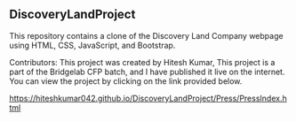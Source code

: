 ## DiscoveryLandProject

This repository contains a clone of the Discovery Land Company webpage using HTML, CSS, JavaScript, and Bootstrap.

Contributors:
This project was created by Hitesh Kumar, This project is a part of the Bridgelab CFP batch, and I have published it live on the internet. You can view the project by clicking on the link provided below.

https://hiteshkumar042.github.io/DiscoveryLandProject/Press/PressIndex.html
